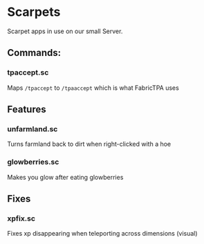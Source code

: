 # Scarpets
Scarpet apps in use on our small Server.

## Commands:
### tpaccept.sc
Maps `/tpaccept` to `/tpaaccept` which is what FabricTPA uses

## Features
### unfarmland.sc
Turns farmland back to dirt when right-clicked with a hoe

### glowberries.sc
Makes you glow after eating glowberries

## Fixes
### xpfix.sc
Fixes xp disappearing when teleporting across dimensions (visual)
